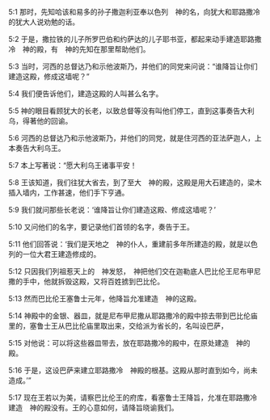 <a id="1"></a>5:1  那时，先知哈该和易多的孙子撒迦利亚奉以色列　神的名，向犹大和耶路撒冷的犹大人说劝勉的话。  

<a id="2"></a>5:2  于是，撒拉铁的儿子所罗巴伯和约萨达的儿子耶书亚，都起来动手建造耶路撒冷　神的殿，有　神的先知在那里帮助他们。  

<a id="3"></a>5:3  当时，河西的总督达乃和示他波斯乃，并他们的同党来问说：“谁降旨让你们建造这殿，修成这墙呢？”  

<a id="4"></a>5:4  我们便告诉他们，建造这殿的人叫甚么名字。  

<a id="5"></a>5:5  神的眼目看顾犹大的长老，以致总督等没有叫他们停工，直到这事奏告大利乌，得著他的回谕。  

<a id="6"></a>5:6  河西的总督达乃和示他波斯乃，并他们的同党，就是住河西的亚法萨迦人，上本奏告大利乌王。  

<a id="7"></a>5:7  本上写著说：“愿大利乌王诸事平安！  

<a id="8"></a>5:8  王该知道，我们往犹大省去，到了至大　神的殿，这殿是用大石建造的，梁木插入墙内，工作甚速，他们手下亨通。  

<a id="9"></a>5:9  我们就问那些长老说：‘谁降旨让你们建造这殿、修成这墙呢？’  

<a id="10"></a>5:10  又问他们的名字，要记录他们首领的名字，奏告于王。  

<a id="11"></a>5:11  他们回答说：‘我们是天地之　神的仆人，重建前多年所建造的殿，就是以色列的一位大君王建造修成的。  

<a id="12"></a>5:12  只因我们列祖惹天上的　神发怒，　神把他们交在迦勒底人巴比伦王尼布甲尼撒的手中，他就拆毁这殿，又将百姓掳到巴比伦。  

<a id="13"></a>5:13  然而巴比伦王塞鲁士元年，他降旨允准建造　神的这殿。  

<a id="14"></a>5:14  神殿中的金银、器皿，就是尼布甲尼撒从耶路撒冷的殿中掠去带到巴比伦庙里的，塞鲁士王从巴比伦庙里取出来，交给派为省长的，名叫设巴萨，  

<a id="15"></a>5:15  对他说：可以将这些器皿带去，放在耶路撒冷的殿中，在原处建造　神的殿。  

<a id="16"></a>5:16  于是，这设巴萨来建立耶路撒冷　神殿的根基。这殿从那时直到如今，尚未造成。’”  

<a id="17"></a>5:17  现在王若以为美，请察巴比伦王的府库，看塞鲁士王降旨，允准在耶路撒冷建造　神的殿没有。王的心意如何，请降旨晓谕我们。  
